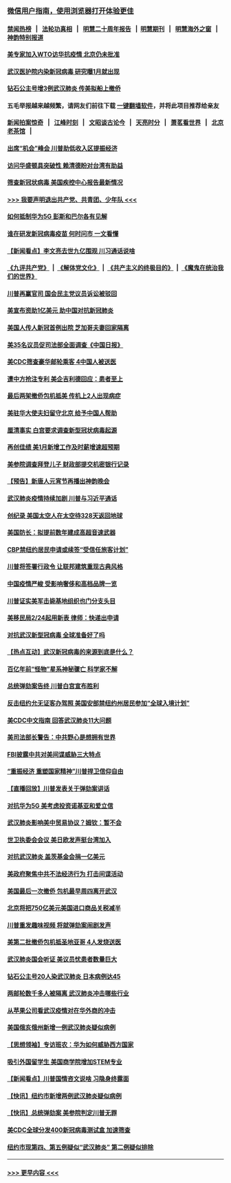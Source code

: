 ### [微信用户指南，使用浏览器打开体验更佳](https://github.com/gfw-breaker/banned-news1/blob/master/indexes/wechat-guide.md?t=0)
#### [禁闻热榜](热点新闻.md?t=0)  &nbsp;&nbsp;|&nbsp;&nbsp; [法轮功真相](https://github.com/gfw-breaker/truth/blob/master/README.md?t=0) &nbsp;&nbsp;|&nbsp;&nbsp; [明慧二十周年报告](https://github.com/gfw-breaker/mh-reports/blob/master/README.md?t=0) &nbsp;&nbsp;|&nbsp;&nbsp;[明慧期刊](https://github.com/gfw-breaker/mh-qikan) &nbsp;&nbsp;|&nbsp;&nbsp; [明慧海外之窗](https://github.com/gfw-breaker/mh-news/blob/master/README.md?t=0) &nbsp;&nbsp;|&nbsp;&nbsp; [神韵特别报道](https://github.com/gfw-breaker/mh-news/blob/master/shenyun.md?t=0)
#### [美专家加入WTO访华抗疫情 北京仍未批准](../pages/nsc412/n11854043.md?t=02090002) 
#### [武汉医护院内染新冠病毒 研究曝1月就出现](../pages/nsc412/n11852928.md?t=02090002) 
#### [钻石公主号增3例武汉肺炎 传美拟船上撤侨](../pages/nsc412/n11853240.md?t=02090002) 
#### 五毛举报越来越频繁，请网友们前往下载 [一键翻墙软件](https://github.com/gfw-breaker/ssr-accounts)，并将此项目推荐给亲友
#### [新闻拍案惊奇](https://github.com/gfw-breaker/banned-news1/blob/master/pages/link4.md) &nbsp;&nbsp;|&nbsp;&nbsp; [江峰时刻](https://github.com/gfw-breaker/banned-news1/blob/master/pages/link4.md) &nbsp;&nbsp;|&nbsp;&nbsp; [文昭谈古论今](https://github.com/gfw-breaker/banned-news1/blob/master/pages/link4.md) &nbsp;&nbsp;|&nbsp;&nbsp; [天亮时分](https://github.com/gfw-breaker/banned-news1/blob/master/pages/link4.md) &nbsp;&nbsp;|&nbsp;&nbsp; [萧茗看世界](https://github.com/gfw-breaker/banned-news1/blob/master/pages/link4.md) &nbsp;&nbsp;|&nbsp;&nbsp; [北京老茶馆](https://github.com/gfw-breaker/banned-news1/blob/master/pages/link4.md) &nbsp;&nbsp;|&nbsp;&nbsp; 
#### [出席“机会”峰会 川普助低收入区提振经济](../pages/nsc412/n11853232.md?t=02090002) 
#### [访问华盛顿具突破性 赖清德盼对台湾有助益](../pages/nsc412/n11853129.md?t=02090002) 
#### [筛查新冠状病毒 美国疾控中心报告最新情况](../pages/nsc412/n11853070.md?t=02090002) 
#### [>>> 我要声明退出共产党、共青团、少年队 <<<](https://github.com/begood0513/goodnews/blob/master/quit/letter.md) 
#### [如何抵制华为5G 彭斯和巴尔各有见解](../pages/nsc412/n11852535.md?t=02090002) 
#### [谁在研发新冠病毒疫苗 何时问市 一文看懂](../pages/nsc412/n11852840.md?t=02090002) 
#### [【新闻看点】李文亮去世九亿围观 川习通话说啥](../pages/nsc412/n11852360.md?t=02090002) 
#### [《九评共产党》](https://github.com/begood0513/9ping.md/blob/master/README.md) &nbsp;|&nbsp; [《解体党文化》](../../../../jtdwh.md/blob/master/README.md)  &nbsp;|&nbsp; [《共产主义的终极目的》](../../../../gczydzjmd.md/blob/master/README.md) &nbsp;|&nbsp; [《魔鬼在统治我们的世界》](../../../../mgztzwmdsj.md/blob/master/README.md) 
#### [川普再赢官司 国会民主党议员诉讼被驳回](../pages/nsc412/n11852287.md?t=02090002) 
#### [美宣布资助1亿美元 助中国对抗新冠肺炎](../pages/nsc412/n11852531.md?t=02090002) 
#### [美国人传人新冠首例出院 芝加哥夫妻回家隔离](../pages/nsc412/n11852452.md?t=02090002) 
#### [美35名议员促司法部全面调查《中国日报》](../pages/nsc412/n11852435.md?t=02090002) 
#### [美CDC筛查豪华邮轮乘客 4中国人被送医](../pages/nsc412/n11852085.md?t=02090002) 
#### [遭中方抢注专利 美企吉利德回应：患者至上](../pages/nsc412/n11852037.md?t=02090002) 
#### [最后两架撤侨包机抵美 传机上2人出现病症](../pages/nsc412/n11852173.md?t=02090002) 
#### [美驻华大使夫妇留守北京 给予中国人帮助](../pages/nsc412/n11852165.md?t=02090002) 
#### [厘清事实 白宫要求调查新型冠状病毒起源](../pages/nsc412/n11852106.md?t=02090002) 
#### [再创佳绩 美1月新增工作及时薪增速超预期](../pages/nsc412/n11852174.md?t=02090002) 
#### [美参院调查拜登儿子 财政部提交机密银行记录](../pages/nsc412/n11851808.md?t=02090002) 
#### [【预告】新唐人元宵节再播出神韵晚会](../pages/nsc412/n11843192.md?t=02090002) 
#### [武汉肺炎疫情持续加剧 川普与习近平通话](../pages/nsc412/n11851613.md?t=02090002) 
#### [创纪录 美国太空人在太空待328天返回地球](../pages/nsc412/n11851266.md?t=02090002) 
#### [美国防长：拟提前数年建成高超音速武器](../pages/nsc412/n11850959.md?t=02090002) 
#### [CBP禁纽约居民申请或续签“受信任旅客计划”](../pages/nsc412/n11850857.md?t=02090002) 
#### [川普将签署行政令 让联邦建筑重现古典风格](../pages/nsc412/n11850654.md?t=02090002) 
#### [中国疫情严峻 受影响奢侈和高档品牌一览](../pages/nsc412/n11850319.md?t=02090002) 
#### [川普证实美军击毙基地组织也门分支头目](../pages/nsc412/n11850383.md?t=02090002) 
#### [美移民局2/24起用新表 律师：快递出申请](../pages/nsc412/n11848220.md?t=02090002) 
#### [对抗武汉新型冠病毒 全球准备好了吗](../pages/nsc412/n11850142.md?t=02090002) 
#### [【热点互动】武汉新冠病毒的来源到底是什么？](../pages/nsc412/n11849749.md?t=02090002) 
#### [百亿年前“怪物”星系神秘骤亡 科学家不解](../pages/nsc412/n11849863.md?t=02090002) 
#### [总统弹劾案告终 川普白宫宣布胜利](../pages/nsc412/n11849985.md?t=02090002) 
#### [反击纽约允无证客办驾照  美国安部禁纽约州居民参加“全球入境计划”](../pages/nsc412/n11849828.md?t=02090002) 
#### [美CDC中文指南 回答武汉肺炎11大问题](../pages/nsc412/n11849703.md?t=02090002) 
#### [美司法部长警告：中共野心是想拥有世界](../pages/nsc412/n11849769.md?t=02090002) 
#### [FBI披露中共对美间谍威胁三大特点](../pages/nsc412/n11849700.md?t=02090002) 
#### [“重振经济 重塑国家精神”川普捍卫信仰自由](../pages/nsc412/n11849641.md?t=02090002) 
#### [【直播回放】川普发表关于弹劾案讲话](../pages/nsc412/n11849472.md?t=02090002) 
#### [对抗华为5G 美考虑投资诺基亚和爱立信](../pages/nsc412/n11849510.md?t=02090002) 
#### [武汉肺炎影响美中贸易协议？姆钦：暂不会](../pages/nsc412/n11849497.md?t=02090002) 
#### [世卫执委会会议 美日欧发声挺台湾加入](../pages/nsc412/n11849433.md?t=02090002) 
#### [对抗武汉肺炎 盖茨基金会捐一亿美元](../pages/nsc412/n11848953.md?t=02090002) 
#### [美政府聚焦中共不法经济行为 打击间谍活动](../pages/nsc412/n11849322.md?t=02090002) 
#### [美国最后一次撤侨 包机最早周四离开武汉](../pages/nsc412/n11849395.md?t=02090002) 
#### [北京将把750亿美元美国进口商品关税减半](../pages/nsc412/n11848896.md?t=02090002) 
#### [川普重发趣味视频 将就弹劾案闹剧发声](../pages/nsc412/n11848715.md?t=02090002) 
#### [美第二批撤侨包机抵圣地亚哥 4人发烧送医](../pages/nsc412/n11847923.md?t=02090002) 
#### [武汉肺炎国会听证 美议员忧患者数量巨大](../pages/nsc412/n11844851.md?t=02090002) 
#### [钻石公主号20人染武汉肺炎 日本病例达45](../pages/nsc412/n11847823.md?t=02090002) 
#### [两邮轮数千多人被隔离 武汉肺炎冲击哪些行业](../pages/nsc412/n11847456.md?t=02090002) 
#### [从苹果公司看武汉疫情对在华外商的冲击](../pages/nsc412/n11847586.md?t=02090002) 
#### [美国俄亥俄州新增一例武汉肺炎疑似病例](../pages/nsc412/n11847714.md?t=02090002) 
#### [【思想领袖】专访班农：华为如何威胁西方国家](../pages/nsc412/n11847306.md?t=02090002) 
#### [吸引外国留学生 美国商学院增加STEM专业](../pages/nsc412/n11847417.md?t=02090002) 
#### [【新闻看点】川普国情咨文说啥 习隐身终露面](../pages/nsc412/n11847016.md?t=02090002) 
#### [【快讯】纽约市新增两例武汉肺炎疑似病例](../pages/nsc412/n11847250.md?t=02090002) 
#### [【快讯】总统弹劾案 美参院判定川普无罪](../pages/nsc412/n11847316.md?t=02090002) 
#### [美CDC全球分发400新冠病毒测试盒 加速筛查](../pages/nsc412/n11847260.md?t=02090002) 
#### [纽约市现第四、第五例疑似“武汉肺炎”   第二例疑似排除](../pages/nsc412/n11847332.md?t=02090002) 

----
#### [ >>> 更早内容 <<< ](../indexes/nsc412-earlier.md)
